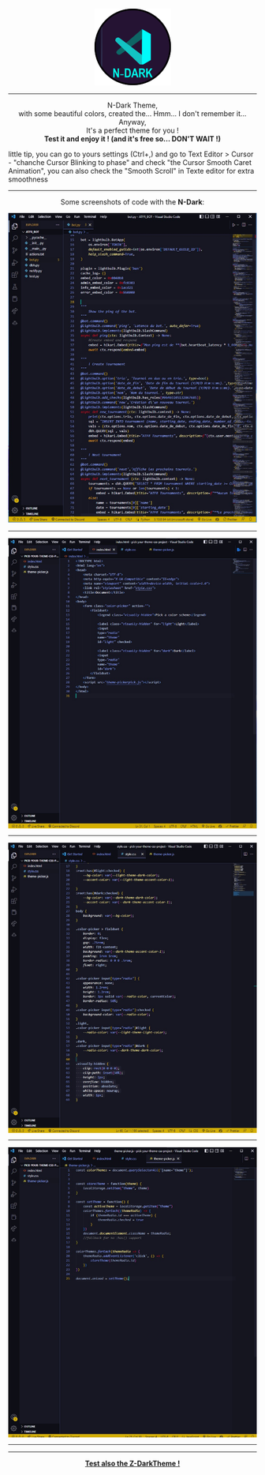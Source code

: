 <p align="center">
    <img src="https://github.com/Akako0/N-darkTheme/raw/HEAD/./icon.png" alt="some code with the 'N-darkTheme' for logo">
</p>
<hr>
<p align="center ">
    N-Dark Theme, <br>
    with some beautiful colors, created the... Hmm... I don't remember it... Anyway,<br>
    It's a perfect theme for you !<br>
    <strong>Test it and enjoy it ! (and it's free so... DON'T WAIT !)</strong>
    <p>little tip, you can go to yours settings (Ctrl+,) and go to Text Editor > Cursor - "chanche Cursor Blinking to phase" and check "the Cursor Smooth Caret Animation", you can also check the "Smooth Scroll" in Texte editor for extra smoothness</p>
</p>
<hr>
<p>
    <p align="center">
        Some screenshots of code with the <strong>N-Dark</strong>:
    </p>
    <p align="center">
        <img src="https://raw.githubusercontent.com/Akako0/N-darkTheme/b481749d2c5fc9f98f22374b7804927f8b62bee2/img/python_screenshot.jpg" alt="screenshot of python code">
    <p>
    <hr>
    <p align="center">
        <img align="center" src="https://raw.githubusercontent.com/Akako0/N-darkTheme/b481749d2c5fc9f98f22374b7804927f8b62bee2/img/html_screenshot.jpg" alt="screenshot of html code">
    </p>
    <hr>
    <p align="center">
        <img align="center" src="https://raw.githubusercontent.com/Akako0/N-darkTheme/b481749d2c5fc9f98f22374b7804927f8b62bee2/img/css_screenshot.jpg" alt="screenshot of css code">
    </p>
    <hr>
    <p align="center">
        <img align="center"  src="https://raw.githubusercontent.com/Akako0/N-darkTheme/b481749d2c5fc9f98f22374b7804927f8b62bee2/img/javascript_screenshot.jpg" alt="screenshot of c code">
    </p>
    <hr>
</p>
<hr>
<p align="center">
    <a href="https://marketplace.visualstudio.com/items?itemName=Akako.z-darktheme">
    <strong>Test also the Z-DarkTheme !</strong>
    </a>
</p>
